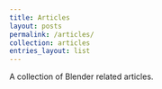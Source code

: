 ```yaml
---
title: Articles
layout: posts
permalink: /articles/
collection: articles
entries_layout: list
---
```


A collection of Blender related articles.
